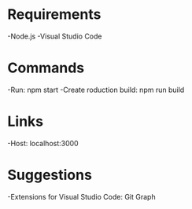 # Requirements
-Node.js
-Visual Studio Code

# Commands
-Run: npm start
-Create roduction build: npm run build

# Links
-Host: localhost:3000

# Suggestions
-Extensions for Visual Studio Code: Git Graph